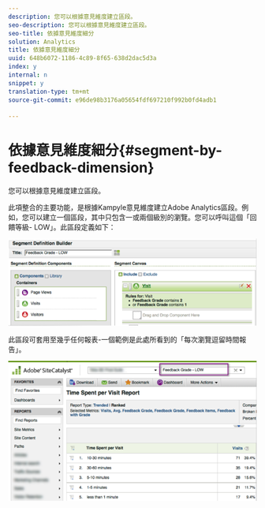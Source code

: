 ```yaml
---
description: 您可以根據意見維度建立區段。
seo-description: 您可以根據意見維度建立區段。
seo-title: 依據意見維度細分
solution: Analytics
title: 依據意見維度細分
uuid: 648b6072-1186-4c89-8f65-638d2dac5d3a
index: y
internal: n
snippet: y
translation-type: tm+mt
source-git-commit: e96de98b3176a05654fdf697210f992b0fd4adb1

---
```



# 依據意見維度細分{#segment-by-feedback-dimension}

您可以根據意見維度建立區段。

此項整合的主要功能，是根據Kampyle意見維度建立Adobe Analytics區段。例如，您可以建立一個區段，其中只包含一或兩個級別的瀏覽。您可以呼叫這個「回饋等級- LOW」。此區段定義如下：

![](assets/segment_feedback.png)

此區段可套用至幾乎任何報表-一個範例是此處所看到的「每次瀏覽逗留時間報告」。

![](assets/time_spent_per_visit.png)

